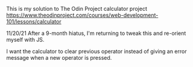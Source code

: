 This is my solution to The Odin Project calculator project
https://www.theodinproject.com/courses/web-development-101/lessons/calculator


11/20/21
After a 9-month hiatus, I'm returning to tweak this and re-orient myself with JS.

I want the calculator to clear previous operator instead of giving an error message when a new operator is pressed.


